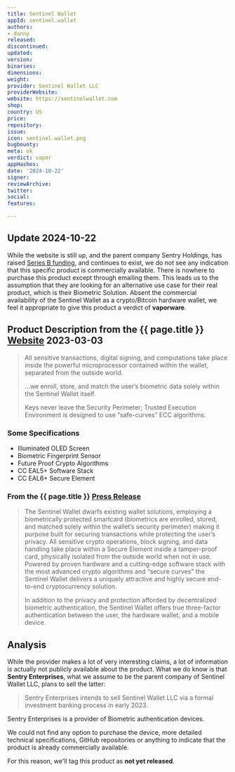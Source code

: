 ```yaml
---
title: Sentinel Wallet
appId: sentinel.wallet
authors:
- danny
released: 
discontinued: 
updated: 
version: 
binaries: 
dimensions: 
weight: 
provider: Sentinel Wallet LLC
providerWebsite: 
website: https://sentinelwallet.com
shop: 
country: US
price: 
repository: 
issue: 
icon: sentinel.wallet.png
bugbounty: 
meta: ok
verdict: vapor
appHashes: 
date: '2024-10-22'
signer: 
reviewArchive: 
twitter: 
social: 
features: 

---
```


## Update 2024-10-22

While the website is still up, and the parent company Sentry Holdings, has raised [Series B funding](https://www.crunchbase.com/organization/blustor), and continues to exist, we do not see any indication that this specific product is commercially available. There is nowhere to purchase this product except through emailing them. This leads us to the assumption that they are looking for an alternative use case for their real product, which is their Biometric Solution. Absent the commercial availability of the Sentinel Wallet as a crypto/Bitcoin hardware wallet, we feel it appropriate to give this product a verdict of **vaporware**. 

## Product Description from the {{ page.title }} [Website](https://sentinelwallet.com/) 2023-03-03

> All sensitive transactions, digital signing, and computations take place inside the powerful microprocessor contained within the wallet, separated from the outside world.
> 
> ...we enroll, store, and match the user’s biometric data solely within the Sentinel Wallet itself.
> 
> Keys never leave the Security Perimeter; Trusted Execution Environment is designed to use “safe-curves” ECC algorithms.

### Some Specifications 

- Illuminated OLED Screen
- Biometric Fingerprint Sensor
- Future Proof Crypto Algorithms
- CC EAL5+ Software Stack
- CC EAL6+ Secure Element

### From the {{ page.title }} [Press Release](https://sentinelwallet.com/sentry-enterprises-announces-the-worlds-first-security-lab-certified-biometric-cold-storage-crypto-wallet/)

> The Sentinel Wallet dwarfs existing wallet solutions, employing a biometrically protected smartcard (biometrics are enrolled, stored, and matched solely within the wallet’s security perimeter) making it purpose built for securing transactions while protecting the user’s privacy. All sensitive crypto operations, block signing, and data handling take place within a Secure Element inside a tamper-proof card, physically isolated from the outside world when not in use. Powered by proven hardware and a cutting-edge software stack with the most advanced crypto algorithms and “secure curves” the Sentinel Wallet delivers a uniquely attractive and highly secure end-to-end cryptocurrency solution.
> 
> In addition to the privacy and protection afforded by decentralized biometric authentication, the Sentinel Wallet offers true three-factor authentication between the user, the hardware wallet, and a mobile device.

## Analysis 

While the provider makes a lot of very interesting claims, a lot of information is actually not publicly available about the product. What we do know is that **Sentry Enterprises**, what we assume to be the parent company of Sentinel Wallet LLC, plans to sell the latter: 

> Sentry Enterprises intends to sell Sentinel Wallet LLC via a formal investment banking process in early 2023.  

Sentry Enterprises is a provider of Biometric authentication devices. 

We could not find any option to purchase the device, more detailed technical specifications, GitHub repositories or anything to indicate that the product is already commercially available. 

For this reason, we'll tag this product as **not yet released**.


